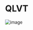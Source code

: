 # QLVT
![image](https://user-images.githubusercontent.com/64189668/161422984-85d43ed3-9ecb-4d11-b636-a31909ec15b6.png)

